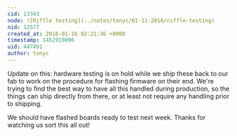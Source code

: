 ```yaml
---
cid: 13343
node: ![Riffle testing](../notes/tonyc/01-11-2016/riffle-testing)
nid: 12577
created_at: 2016-01-16 02:21:36 +0000
timestamp: 1452910896
uid: 447491
author: tonyc
---
```


Update on this: hardware testing is on hold while we ship these back to our fab to work on the procedure for flashing firmware on their end. We're trying to find the best way to have all this handled during production, so the things can ship directly from there, or at least not require any handling prior to shipping.

We should have flashed boards ready to test next week. Thanks for watching us sort this all out!
